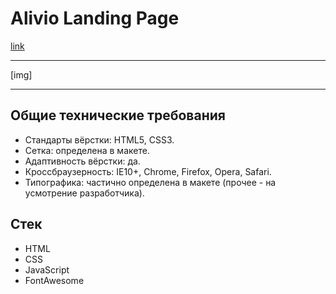 # Alivio Landing Page
[link](www)
___

[img]
___

## Общие технические требования
- Стандарты вёрстки: HTML5, CSS3.
- Сетка: определена в макете.
- Адаптивность вёрстки: да.
- Кроссбраузерность: IE10+, Chrome, Firefox, Opera, Safari.
- Типографика: частично определена в макете (прочее - на усмотрение разработчика).

## Стек
- HTML
- CSS
- JavaScript
- FontAwesome